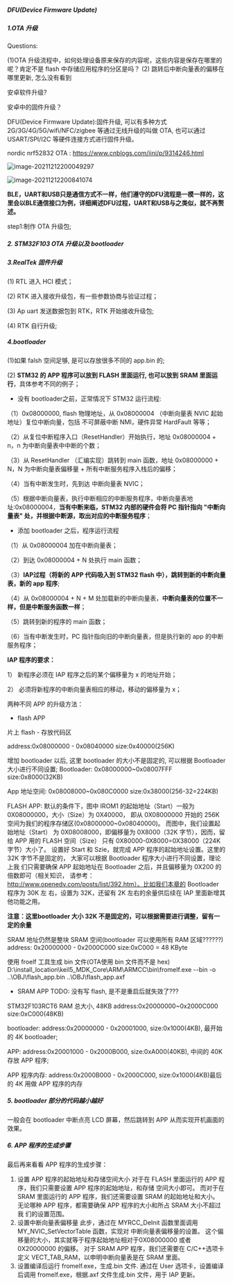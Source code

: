 ##### DFU(Device Firmware Update)



##### 1.OTA 升级

Questions:

(1)OTA 升级流程中，如何处理设备原来保存的内容呢，这些内容是保存在哪里的呢？肯定不是 flash 中存储应用程序的分区是吗？
(2) 跳转后中断向量表的偏移在哪里更新, 怎么没有看到



安卓软件升级?

安卓中的固件升级？

DFU(Device Firmware Update):固件升级, 可以有多种方式 2G/3G/4G/5G/wifi/NFC/zigbee 等通过无线升级的叫做 OTA, 也可以通过 USART/SPI/I2C 等硬件连接方式进行固件升级。

nordic nrf52832 OTA : https://www.cnblogs.com/iini/p/9314246.html

![image-20211212200049297](C:\Users\qz\AppData\Roaming\Typora\typora-user-images\image-20211212200049297.png)

![image-20211212200841074](C:\Users\qz\AppData\Roaming\Typora\typora-user-images\image-20211212200841074.png)

**BLE，UART和USB只是通信方式不一样，他们遵守的DFU流程是一模一样的，这里会以BLE通信接口为例，详细阐述DFU过程，UART和USB与之类似，就不再赘述。**



step1:制作 OTA 升级包;



##### 2. STM32F103 OTA 升级以及 bootloader





##### 3.RealTek 固件升级

(1) RTL 进入 HCI 模式；

(2) RTK 进入接收升级包，有一些参数协商与验证过程；

(3) Ap uart 发送数据包到 RTK，RTK 开始接收升级包;

(4) RTK 自行升级;



##### 4.bootloader

(1)如果 falsh 空间足够, 是可以存放很多不同的 app.bin 的;

(2) **STM32 的 APP 程序可以放到 FLASH 里面运行, 也可以放到 SRAM 里面运行**，具体参考不同的例子；

- 没有 bootloader之前，正常情况下 STM32 运行流程:

（1）0x08000000, flash 物理地址，从 0x08000004 （中断向量表 NVIC 起始地址）复位中断向量，包括 不可屏蔽中断 NMI，硬件异常 HardFault 等等；

（2）从复位中断程序入口（ResetHandler）开始执行，地址 0x08000004 + n，n 为中断向量表中中断的个数；

（3）从 ResetHandler （汇编实现）跳转到 main 函数，地址 0x08000000 + N，N 为中断向量表偏移量 + 所有中断服务程序入栈后的偏移；

（4）当有中断发生时，先到达 中断向量表 NVIC；

（5）根据中断向量表，执行中断相应的中断服务程序，中断向量表地址:0x08000004，**当有中断来临，STM32 内部的硬件会将 PC 指针指向 "中断向量表" 处，并根据中断源，取出对应的中断服务程序**；



- 添加 bootloader 之后，程序运行流程

（1）从 0x08000004 加在中断向量表；

（2）到达 0x08000004 + N 处执行 main 函数；

（3）**IAP过程（将新的 APP 代码吸入到 STM32 flash 中），跳转到新的中断向量表，新的 app 程序**;

（4）从 0x08000004 + N + M 处加载新的中断向量表，**中断向量表的位置不一样，但是中断服务函数一样**；

（5）跳转到新的程序的 main 函数；

（6）当有中断发生时，PC 指针指向旧的中断向量表，但是执行新的 app 的中断服务程序；



**IAP 程序的要求：**

1） 新程序必须在 IAP 程序之后的某个偏移量为 x 的地址开始；

2） 必须将新程序的中断向量表相应的移动，移动的偏移量为 x；



两种不同 APP 的升级方法：

- flash APP

片上 flash - 存放代码区

address:0x08000000 - 0x08040000
size:0x40000(256K)

增加 bootloader 以后, 这里 bootloader 的大小不是固定的, 可以根据 Bootloader 大小进行不同设置;
Bootloader:
0x08000000~0x08007FFF  
size:0x8000(32KB)

App 地址空间:
0x08008000~0x080C0000 
size:0x38000(256-32=224KB)

FLASH APP:
默认的条件下，图中 IROM1 的起始地址（Start）一般为 0X08000000，大小（Size）为 0X40000，
即从 0X08000000 开始的 256K 空间为我们的程序存储区(0x08000000~0x08040000)。
而图中，我们设置起始地址（Start）
为 0X08008000，即偏移量为 0X8000（32K 字节），因而，留给 APP 用的 FLASH 空间（Size）
只有 0X80000-0X8000=0X38000（224K 字节）大小了。
设置好 Start 和 Szie，就完成 APP 程序的起始地址设置。这里的 32K 字节不是固定的，
大家可以根据 Bootloader 程序大小进行不同设置，理论上我
们只需要确保 APP 起始地址在 Bootloader 之后，并且偏移量为 0X200 的倍数即可（相关知识，
请参考：http://www.openedv.com/posts/list/392.htm）。比如我们本章的 Bootloader 程序为 30K 左
右，设置为 32K，还留有 2K 左右的余量供后续在 IAP 里面新增其他功能之用。


**注意：这里bootloader 大小 32K 不是固定的，可以根据需要进行调整，留有一定的余量**

SRAM 地址仍然是整块 SRAM 空间(bootloader 可以使用所有 RAM 区域??????)
address: 0x20000000 - 0x2000C000
size:0xC000 = 48 KByte

使用 froelf 工具生成 bin 文件(OTA使用 bin 文件而不是 hex)
D:\install_location\keil5_MDK_Core\ARM\ARMCC\bin\fromelf.exe  --bin -o  ..\OBJ\flash_app.bin ..\OBJ\flash_app.axf



- SRAM APP
TODO:
没有写 flash, 是不是重启后就失效了???

STM32F103RCT6 RAM 总大小, 48KB
address:0x20000000~0x2000C000
size:0xC000(48KB)

bootloader:
address:0x20000000 - 0x20001000, 
size:0x1000(4KB), 最开始的 4K bootloader;

APP:
address:0x20001000 - 0x2000B000, 
size:0xA000(40KB), 中间的 40K 存放 APP 程序;

APP 程序内存:
address:0x2000B000 - 0x2000C000, 
size:0x1000(4KB)最后的 4K 用做 APP 程序的内存




##### 5. bootloader 部分的代码越小越好

一般会在 bootloader 中断点亮 LCD 屏幕，然后跳转到 APP 从而实现开机画面的效果。


##### 6. APP 程序的生成步骤
最后再来看看 APP 程序的生成步骤：
1. 设置 APP 程序的起始地址和存储空间大小
对于在 FLASH 里面运行的 APP 程序，我们只需要设置 APP 程序的起始地址，和存储
空间大小即可。
而对于在 SRAM 里面运行的 APP 程序，我们还需要设置 SRAM 的起始地址和大小。
无论哪种 APP 程序，都需要确保 APP 程序的大小和所占 SRAM 大小不超过我
们的设置范围。
2. 设置中断向量表偏移量
此步，通过在 MYRCC_DeInit 函数里面调用 MY_NVIC_SetVectorTable 函数，实现对
中断向量表偏移量的设置。
这个偏移量的大小，其实就等于程序起始地址相对于0X08000000 或者 0X20000000 的偏移。
对于 SRAM APP 程序，我们还需要在 C/C++选项卡定义 VECT_TAB_RAM，以申明中断向量表是在 SRAM 里面。
3. 设置编译后运行 fromelf.exe，生成.bin 文件.
通过在 User 选项卡，设置编译后调用 fromelf.exe，根据.axf 文件生成.bin 文件，用于
IAP 更新。










